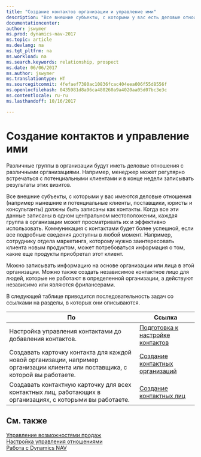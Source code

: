 ```yaml
---
title: "Создание контактов организации и управление ими"
description: "Все внешние субъекты, с которыми у вас есть деловые отношения (например, потенциальные и текущие клиенты, поставщики и консультанты), настраиваются как контакты."
documentationcenter: 
author: jswymer
ms.prod: dynamics-nav-2017
ms.topic: article
ms.devlang: na
ms.tgt_pltfrm: na
ms.workload: na
ms.search.keywords: relationship, prospect
ms.date: 06/06/2017
ms.author: jswymer
ms.translationtype: HT
ms.sourcegitcommit: 4fefaef7380ac10836fcac404eea006f55d8556f
ms.openlocfilehash: 0435981d8a96ca480260a9a4020aa05d07bc3e3c
ms.contentlocale: ru-ru
ms.lasthandoff: 10/16/2017

---
```

# <a name="creating-and-managing-contacts"></a>Создание контактов и управление ими
Различные группы в организации будут иметь деловые отношения с различными организациями. Например, менеджер может регулярно встречаться с потенциальными клиентами и в конце недели записывать результаты этих визитов.

Все внешние субъекты, с которыми у вас имеются деловые отношения (например нынешние и потенциальные клиенты, поставщики, юристы и консультанты) должны быть записаны как контакты. Когда все эти данные записаны в одном центральном местоположении, каждая группа в организации может просматривать их и эффективно использовать. Коммуникация с контактами будет более успешной, если все подробные сведения доступны в любой момент. Например, сотруднику отдела маркетинга, которому нужно заинтересовать клиента новым продуктом, может потребоваться информация о том, какие еще продукты приобретал этот клиент.

Можно записывать информацию на основе организации или лица в этой организации. Можно также создать независимое контактное лицо для людей, которые не работают в определенной организации, а действуют независимо или являются фрилансерами.

В следующей таблице приводится последовательность задач со ссылками на разделы, в которых они описываются. 

| По | Ссылка |
| --- | --- |
| Настройка управления контактами до добавления контактов. |[Подготовка к настройке контактов](marketing-setup-contacts.md) |
| Создавать карточку контакта для каждой новой организации, например организации клиента или поставщика, с которой вы работаете. |[Создание контактных организаций](marketing-create-contact-companies.md) |
| Создавать контактную карточку для всех контактных лиц, работающих в организациях, с которыми вы работаете. |[Создание контактных лиц](marketing-create-contact-persons.md) |

## <a name="see-also"></a>См. также
[Управление возможностями продаж](marketing-manage-sales-opportunities.md)  
[Настройка управления отношениями](marketing-setup-marketing.md)  
[Работа с Dynamics NAV](ui-work-product.md)  


